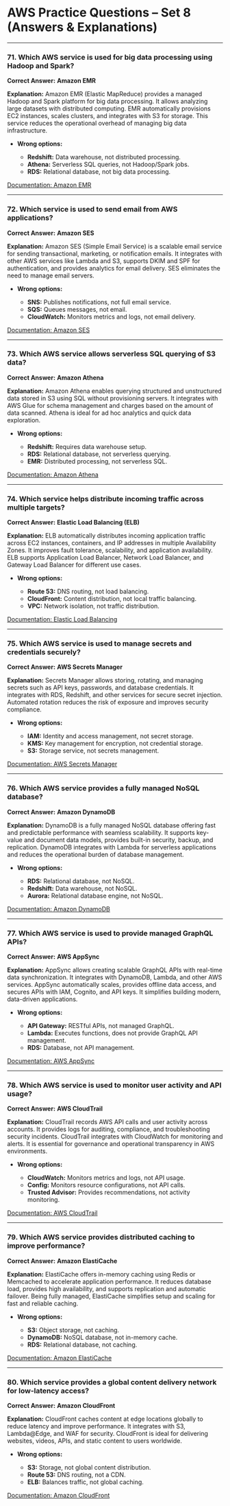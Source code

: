 # AWS Practice Questions – Set 8 (Answers & Explanations)

---

### 71. Which AWS service is used for big data processing using Hadoop and Spark?

**Correct Answer:** **Amazon EMR**

**Explanation:**
Amazon EMR (Elastic MapReduce) provides a managed Hadoop and Spark platform for big data processing. It allows analyzing large datasets with distributed computing. EMR automatically provisions EC2 instances, scales clusters, and integrates with S3 for storage. This service reduces the operational overhead of managing big data infrastructure.

* **Wrong options:**

  * **Redshift:** Data warehouse, not distributed processing.
  * **Athena:** Serverless SQL queries, not Hadoop/Spark jobs.
  * **RDS:** Relational database, not big data processing.

[Documentation: Amazon EMR](https://docs.aws.amazon.com/emr/latest/ManagementGuide/emr-what-is-emr.html)

---

### 72. Which service is used to send email from AWS applications?

**Correct Answer:** **Amazon SES**

**Explanation:**
Amazon SES (Simple Email Service) is a scalable email service for sending transactional, marketing, or notification emails. It integrates with other AWS services like Lambda and S3, supports DKIM and SPF for authentication, and provides analytics for email delivery. SES eliminates the need to manage email servers.

* **Wrong options:**

  * **SNS:** Publishes notifications, not full email service.
  * **SQS:** Queues messages, not email.
  * **CloudWatch:** Monitors metrics and logs, not email delivery.

[Documentation: Amazon SES](https://docs.aws.amazon.com/ses/)

---

### 73. Which AWS service allows serverless SQL querying of S3 data?

**Correct Answer:** **Amazon Athena**

**Explanation:**
Amazon Athena enables querying structured and unstructured data stored in S3 using SQL without provisioning servers. It integrates with AWS Glue for schema management and charges based on the amount of data scanned. Athena is ideal for ad hoc analytics and quick data exploration.

* **Wrong options:**

  * **Redshift:** Requires data warehouse setup.
  * **RDS:** Relational database, not serverless querying.
  * **EMR:** Distributed processing, not serverless SQL.

[Documentation: Amazon Athena](https://docs.aws.amazon.com/athena/)

---

### 74. Which service helps distribute incoming traffic across multiple targets?

**Correct Answer:** **Elastic Load Balancing (ELB)**

**Explanation:**
ELB automatically distributes incoming application traffic across EC2 instances, containers, and IP addresses in multiple Availability Zones. It improves fault tolerance, scalability, and application availability. ELB supports Application Load Balancer, Network Load Balancer, and Gateway Load Balancer for different use cases.

* **Wrong options:**

  * **Route 53:** DNS routing, not load balancing.
  * **CloudFront:** Content distribution, not local traffic balancing.
  * **VPC:** Network isolation, not traffic distribution.

[Documentation: Elastic Load Balancing](https://docs.aws.amazon.com/elasticloadbalancing/)

---

### 75. Which AWS service is used to manage secrets and credentials securely?

**Correct Answer:** **AWS Secrets Manager**

**Explanation:**
Secrets Manager allows storing, rotating, and managing secrets such as API keys, passwords, and database credentials. It integrates with RDS, Redshift, and other services for secure secret injection. Automated rotation reduces the risk of exposure and improves security compliance.

* **Wrong options:**

  * **IAM:** Identity and access management, not secret storage.
  * **KMS:** Key management for encryption, not credential storage.
  * **S3:** Storage service, not secrets management.

[Documentation: AWS Secrets Manager](https://docs.aws.amazon.com/secretsmanager/)

---

### 76. Which AWS service provides a fully managed NoSQL database?

**Correct Answer:** **Amazon DynamoDB**

**Explanation:**
DynamoDB is a fully managed NoSQL database offering fast and predictable performance with seamless scalability. It supports key-value and document data models, provides built-in security, backup, and replication. DynamoDB integrates with Lambda for serverless applications and reduces the operational burden of database management.

* **Wrong options:**

  * **RDS:** Relational database, not NoSQL.
  * **Redshift:** Data warehouse, not NoSQL.
  * **Aurora:** Relational database engine, not NoSQL.

[Documentation: Amazon DynamoDB](https://docs.aws.amazon.com/amazondynamodb/)

---

### 77. Which AWS service is used to provide managed GraphQL APIs?

**Correct Answer:** **AWS AppSync**

**Explanation:**
AppSync allows creating scalable GraphQL APIs with real-time data synchronization. It integrates with DynamoDB, Lambda, and other AWS services. AppSync automatically scales, provides offline data access, and secures APIs with IAM, Cognito, and API keys. It simplifies building modern, data-driven applications.

* **Wrong options:**

  * **API Gateway:** RESTful APIs, not managed GraphQL.
  * **Lambda:** Executes functions, does not provide GraphQL API management.
  * **RDS:** Database, not API management.

[Documentation: AWS AppSync](https://docs.aws.amazon.com/appsync/)

---

### 78. Which AWS service is used to monitor user activity and API usage?

**Correct Answer:** **AWS CloudTrail**

**Explanation:**
CloudTrail records AWS API calls and user activity across accounts. It provides logs for auditing, compliance, and troubleshooting security incidents. CloudTrail integrates with CloudWatch for monitoring and alerts. It is essential for governance and operational transparency in AWS environments.

* **Wrong options:**

  * **CloudWatch:** Monitors metrics and logs, not API usage.
  * **Config:** Monitors resource configurations, not API calls.
  * **Trusted Advisor:** Provides recommendations, not activity monitoring.

[Documentation: AWS CloudTrail](https://docs.aws.amazon.com/cloudtrail/)

---

### 79. Which AWS service provides distributed caching to improve performance?

**Correct Answer:** **Amazon ElastiCache**

**Explanation:**
ElastiCache offers in-memory caching using Redis or Memcached to accelerate application performance. It reduces database load, provides high availability, and supports replication and automatic failover. Being fully managed, ElastiCache simplifies setup and scaling for fast and reliable caching.

* **Wrong options:**

  * **S3:** Object storage, not caching.
  * **DynamoDB:** NoSQL database, not in-memory cache.
  * **RDS:** Relational database, not caching.

[Documentation: Amazon ElastiCache](https://docs.aws.amazon.com/AmazonElastiCache/)

---

### 80. Which service provides a global content delivery network for low-latency access?

**Correct Answer:** **Amazon CloudFront**

**Explanation:**
CloudFront caches content at edge locations globally to reduce latency and improve performance. It integrates with S3, Lambda\@Edge, and WAF for security. CloudFront is ideal for delivering websites, videos, APIs, and static content to users worldwide.

* **Wrong options:**

  * **S3:** Storage, not global content distribution.
  * **Route 53:** DNS routing, not a CDN.
  * **ELB:** Balances traffic, not global caching.

[Documentation: Amazon CloudFront](https://docs.aws.amazon.com/AmazonCloudFront/latest/DeveloperGuide/Introduction.html)
